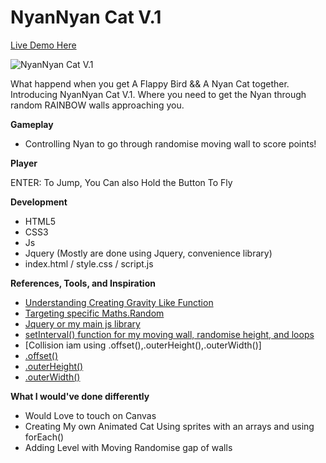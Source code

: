 # NyanNyan Cat V.1

[Live Demo Here](https://wdi-sg.github.io/wdi-project-1-ayepRahman/)


![NyanNyan Cat V.1](http://i.imgur.com/gDEA5mD.png)

What happend when you get A Flappy Bird && A Nyan Cat together. Introducing NyanNyan Cat V.1. Where you need to get the Nyan through random RAINBOW walls approaching you.

**Gameplay**
- Controlling Nyan to go through randomise moving wall to score points!

**Player**

ENTER: To Jump, You Can also Hold the Button To Fly

**Development**
- HTML5
- CSS3
- Js
- Jquery (Mostly are done using Jquery, convenience library)
- index.html / style.css / script.js


**References, Tools, and Inspiration**
* [Understanding Creating Gravity Like Function](https://www.youtube.com/watch?v=cXgA1d_E-jY&t=108s)
* [Targeting specific Maths.Random](https://developer.mozilla.org/en-US/docs/Web/JavaScript/Reference/Global_Objects/Math/random)
* [Jquery or my main js library](https://jquery.com/)
* [setInterval() function for my moving wall, randomise height, and loops](https://developer.mozilla.org/en-US/docs/Web/API/WindowOrWorkerGlobalScope/setInterval)
* [Collision iam using .offset(),.outerHeight(),.outerWidth()]
* [.offset()](http://api.jquery.com/offset/)
* [.outerHeight()](http://api.jquery.com/outerheight/)
* [.outerWidth()](http://api.jquery.com/outerwidth/)

**What I would've done differently**
* Would Love to touch on Canvas
* Creating My own Animated Cat Using sprites with an arrays and using forEach()
* Adding Level with Moving Randomise gap of walls
